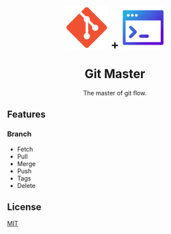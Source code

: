<div align="center">
 <h1>
<br/>
  <img src="./assets/git-icon.png" alt="Git" width="100">
  <span>+</span>
  <img src="./assets/terminal-icon.png" alt="Shell" width="100">
<br/>
<br/>
Git Master
</h1>
<p>The master of git flow.</p>
</div>

## Features

### Branch

- Fetch
- Pull
- Merge
- Push
- Tags
- Delete

## License

[MIT](LICENSE)
